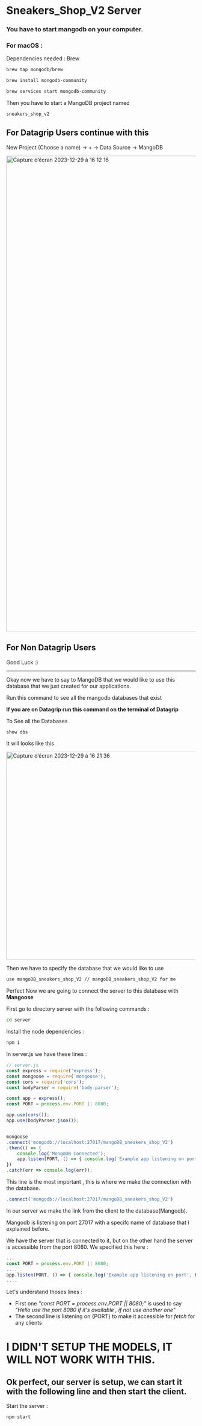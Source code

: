 # Sneakers_Shop_V2 Server

### You have to start mangodb on your computer. 

### For macOS :  
Dependencies needed : Brew 
```sh
brew tap mongodb/brew
```
```sh
brew install mongodb-community
```
```sh
brew services start mongodb-community
```

Then you have to start a MangoDB project named 
```txt
sneakers_shop_v2
```
## For Datagrip Users continue with this

New Project (Choose a name) -> + -> Data Source -> MangoDB

<img width="1264" alt="Capture d’écran 2023-12-29 à 16 12 16" src="https://github.com/SamyOffer/Sneakers_ShopV2/assets/94078861/35a8365e-212c-464d-8914-fbf42972108a">

## For Non Datagrip Users 

Good Luck :)

---

Okay now we have to say to MangoDB that we would like to use this database that we just created for our applications. 

Run this command to see all the mangodb databases that exist 

**If you are on Datagrip run this command on the terminal of Datagrip**

To See all the Databases 

```sh
show dbs
```
It will looks like this 

<img width="552" alt="Capture d’écran 2023-12-29 à 16 21 36" src="https://github.com/SamyOffer/Sneakers_ShopV2/assets/94078861/c7f58d9b-5852-49e6-b001-8057a285afd9">

Then we have to specify the database that we would like to use 

```sh
use mangoDB_sneakers_shop_V2 // mangoDB_sneakers_shop_V2 for me  
```

Perfect Now we are going to connect the server to this database with **Mangoose**

First go to directory server with the following commands :
```sh
cd server
```
Install the node dependencies :
```sh
npm i
```

In server.js we have these lines : 
```js
// server.js
const express = require('express');
const mongoose = require('mongoose');
const cors = require('cors');
const bodyParser = require('body-parser');

const app = express();
const PORT = process.env.PORT || 8080;

app.use(cors());
app.use(bodyParser.json());


mongoose
.connect('mongodb://localhost:27017/mangoDB_sneakers_shop_V2')
.then(() => {
    console.log('MongoDB Connected');
    app.listen(PORT, () => { console.log('Example app listening on port', PORT) });  
})
.catch(err => console.log(err)); 
```

This line is the most important , this is where we make the connection with the database. 

```js
.connect('mongodb://localhost:27017/mangoDB_sneakers_shop_V2')
```` 

In our server we make the link from the client to the database(Mangodb). 

Mangodb is listening on port 27017 with a specifc name of database that i explained before. 

We have the server that is connected to it, but on the other hand the server is accessible from the port 8080. We specified this here : 

```js
...
const PORT = process.env.PORT || 8080;
....
app.listen(PORT, () => { console.log('Example app listening on port', PORT) });  
....
```

Let's understand thoses lines : 
- First one *"const PORT = process.env.PORT || 8080;"* is used to say *"Hello use the port 8080 if it's available , if not use another one"*
- The second line is listening on {PORT} to make it accessible for *fetch* for any clients


# I DIDN'T SETUP THE MODELS, IT WILL NOT WORK WITH THIS. 


## Ok perfect, our server is setup, we can start it with the following line and then start the client.

Start the server : 
```sh
npm start
```
